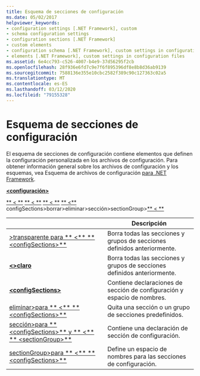 ```yaml
---
title: Esquema de secciones de configuración
ms.date: 05/02/2017
helpviewer_keywords:
- configuration settings [.NET Framework], custom
- schema configuration settings
- configuration sections [.NET Framework]
- custom elements
- configuration schema [.NET Framework], custom settings in configuration files
- elements [.NET Framework], custom settings in configuration files
ms.assetid: 6e4cc793-c526-4007-b4e9-37d56295f2cb
ms.openlocfilehash: 28f936e6fd7c9e7f6f895396df8e8b8d36ab9139
ms.sourcegitcommit: 7588136e355e10cbc2582f389c90c127363c02a5
ms.translationtype: MT
ms.contentlocale: es-ES
ms.lasthandoff: 03/12/2020
ms.locfileid: "79155328"
---
```

# <a name="configuration-sections-schema"></a>Esquema de secciones de configuración

El esquema de secciones de configuración contiene elementos que definen la configuración personalizada en los archivos de configuración. Para obtener información general sobre los archivos de configuración y los esquemas, vea Esquema de archivos de configuración [para .NET Framework](index.md).

[**\<configuración>** ](configuration-element.md) 
 
 [** \< **](clear-element-for-configsections.md) 
 [** \< **](remove-element-for-configsections.md) 
 [** \< **](section-element.md) 
 [** \<**](sectiongroup-element-for-configsections.md) configSections>borrar>eliminar>sección>sectionGroup>[** \< **](configsections-element-for-configuration.md)

|     | Descripción |
| --- | ----------- |
| [>transparente para ** \<** ** \<configSections>**](clear-element-for-configsections.md) | Borra todas las secciones y grupos de secciones definidos anteriormente. |
| [**\<>claro**](clear-element-for-configsections.md) | Borra todas las secciones y grupos de secciones definidos anteriormente. |
| [**\<configSections>**](configsections-element-for-configuration.md) | Contiene declaraciones de sección de configuración y espacio de nombres. |
| [eliminar>para ** \<** ** \<configSections>**](remove-element-for-configsections.md) | Quita una sección o un grupo de secciones predefinidos. |
| [sección>para ** \<configSections>** y ** \<** ** \<sectionGroup>**](section-element.md) | Contiene una declaración de sección de configuración. |
| [sectionGroup>para ** \<** ** \<configSections>**](sectiongroup-element-for-configsections.md) | Define un espacio de nombres para las secciones de configuración. |
